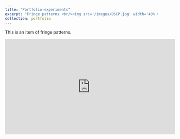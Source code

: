 ```yaml
---
title: "Portfolio-experiments"
excerpt: "Fringe patterns <br/><img src='/images/DSCP.jpg' width='40%'>"
collection: portfolio
---
```


This is an item of fringe patterns. 


<iframe width="560" height="315" src="https://www.youtube.com/embed/39pBXE3F88E" title="YouTube video player" frameborder="0" allow="accelerometer; autoplay; clipboard-write; encrypted-media; gyroscope; picture-in-picture" allowfullscreen></iframe>

